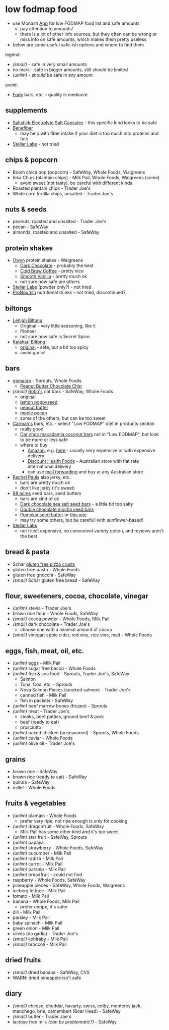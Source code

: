 # low fodmap food

- use Monash [App](https://www.monashfodmap.com/ibs-central/i-have-ibs/get-the-app/) for low FODMAP food list and safe amounts
  - pay attention to amounts!
  - there is a lot of other info sources, but they often can be wrong or miss info on safe amounts, which makes them pretty useless
- below are some useful safe-ish options and where to find them

legend:

- _(small)_ - safe in very small amounts
- no mark - safe in bigger amounts, still should be limited
- _(unlim)_ - _should_ be safe in any amount

avoid:

- [Fody](https://fodyfoods.com) bars, etc. - quality is mediocre

## supplements

- [Saltstick Electrolyte Salt Capsules](https://www.rei.com/product/823163/saltstick-electrolyte-salt-capsules-100-capsules) - this specific kind looks to be safe
- [Benefiber](https://www.benefiber.com)
  - may help with fiber intake if your diet is too much into proteins and fats
- [Stellar Labs](https://www.stellarlabsnutrition.com/collections/supplements) - not tried

## chips & popcorn

- Boom chica pop (popcorn) - SafeWay, Whole Foods, Walgreens
- Inka Chips (plantain chips) - Milk Pail, Whole Foods, Walgreens (some)
  - avoid sweet (not tasty), be careful with different kinds
- Roasted plantain chips - Trader Joe's
- White corn tortilla chips, unsalted - Trader Joe's

## nuts & seeds

- peanuts, roasted and unsalted - Trader Joe's
- pecan - SafeWay
- almonds, roasted and unsalted - SafeWay

## protein shakes

- [Owyn](https://liveowyn.com) protein shakes - Walgreens
  - [Dark Chocolate](https://liveowyn.com/products/vegan-plant-based-protein-drink?variant=3398245122072) - probably the best
  - [Cold Brew Coffee](https://liveowyn.com/products/vegan-plant-based-protein-drink?variant=3398245056536) - pretty nice
  - [Smooth Vanilla](https://liveowyn.com/products/vegan-plant-based-protein-drink?variant=3398245187608) - pretty much ok
  - not sure how safe are others
- [Stellar Labs](https://www.stellarlabsnutrition.com/collections/shakes) (powder only?) - not tried
- [ProNourish](https://www.nestlehealthscience.us/brands/pronourish/pronourish) nutritional drinks - not tried, discontinued?

## biltongs

- [Lehigh Biltong](https://www.lehighbiltong.com)
  - Original - very little seasoning, like it
  - Pioneer
  - not sure how safe is Secret Spice
- [Kalahari Biltong](https://eatbiltong.com)
  - [original](https://eatbiltong.com/collections/frontpage/products/original) - safe, but a bit too spicy
  - avoid garlic!

## bars

- [gomacro](https://www.gomacro.com) - Sprouts, Whole Foods
  - [Peanut Butter Chocolate Chip](https://www.gomacro.com/shop/macrobars/protein-pleasure/)
- _(small)_ [Bobo's](https://eatbobos.com) oat bars - SafeWay, Whole Foods
  - [original](https://eatbobos.com/collections/all/products/original-oat-bar)
  - [lemon poppyseed](https://eatbobos.com/collections/all/products/lemon-poppyseed-oat-bar)
  - [peanut butter](https://eatbobos.com/collections/oat-bars/products/peanut-butter-oat-bar)
  - [maple pecan](https://eatbobos.com/collections/oat-bars/products/maple-pecan-oat-bar)
  - some of the others, but can be too sweet
- [Carman's](https://www.carmanskitchen.com.au) bars, etc. - select "Low FODMAP" diet in products section
  - really good
  - [Dar choc macadamia coconut bars](https://www.carmanskitchen.com.au/our-products/dark-choc-macadamia-coconut-nut-bars/) not in "Low FODMAP", but look to be more or less safe
  - where to buy:
    - [Amazon](https://amazon.com), e.g. [here](https://www.amazon.com/gp/product/B0775J717D) - usually very expensive or with expensive delivery
    - [Discount Health Foods](https://www.discounthealthfoods.com.au) - Australian store with flat rate international delivery
    - can use [mail forwarding](https://www.ausff.com.au) and buy at any Australian store
- [Rachel Pauls](https://www.rachelpaulsfood.com) also jerky, etc.
  - bars are pretty much ok
  - don't like jerky (it's sweet)
- [88 acres](https://88acres.com) seed bars, seed butters
  - bars are kind of ok
  - [Dark chocolate sea salt seed bars](https://88acres.com/products/dark-chocolate-sea-salt-seed-bars) - a little bit too salty
  - [Double chocolate mocha seed bars](https://88acres.com/products/double-chocolate-mocha-seed-bars)
  - [Pumpkin seed butter](https://88acres.com/products/pumpkin-seed-butter-with-no-added-sugar-pouches) or [this one](https://88acres.com/products/pumpkin-seed-butter-with-no-added-sugar)
  - may try some others, but be carefull with sunflower-based!
- [Stellar Labs](https://www.stellarlabsnutrition.com)
  - not tried: expensive, no convenient variety option, and reviews aren't the best

## bread & pasta

- Schar [gluten free pizza crusts](https://www.amazon.com/gp/product/B002C1CWLA)
- gluten free pasta - Whole Foods
- gluten free gnocchi - SafeWay
- _(small)_ Schar gluten free bread - SafeWay

## flour, sweeteners, cocoa, chocolate, vinegar

- _(unlim)_ stevia - Trader Joe's
- brown rice flour - Whole Foods, SafeWay
- _(small)_ cocoa powder - Whole Foods, Milk Pail
- _(small)_ dark chocolate - Trader Joe's
    - choose one with a minimal amount of cocoa
- _(small)_ vinegar: apple cider, red vine, rice vine, malt - Whole Foods

## eggs, fish, meat, oil, etc.

- _(unlim)_ eggs - Milk Pail
- _(unlim)_ sugar free bacon - Whole Foods
- _(unlim)_ fish & sea food - Sprouts, Trader Joe's, SafeWay
  - Salmon
  - Tuna, Cod, etc. - Sprouts
  - Nova Salmon Pieces (smoked salmon) - Trader Joe's
  - canned fish - Milk Pail
  - fish in packets - SafeWay
- _(unlim)_ beef marrow bones (frozen) - Sprouts
- _(unlim)_ meat - Trader Joe's
  - steaks, beef patties, ground beef & pork
  - beef (ready to eat)
  - prosciutto
- _(unlim)_ baked chicken (unseasoned) - Sprouts, Whole Foods
- _(unlim)_ caviar - Whole Foods
- _(unlim)_ olive oil - Trader Joe's

## grains

- brown rice - SafeWay
- brown rice (ready to eat) - SafeWay
- quinoa - SafeWay
- millet - Whole Foods

## fruits & vegetables

- _(unlim)_ plantain - Whole Foods
  - prefer very ripe, not ripe enough is only for cooking
- _(unlim)_ dragonfruit - Whole Foods, SafeWay
  - Milk Pail has some other kind and it's too sweet
- _(unlim)_ star fruit - SafeWay, Sprouts
- _(unlim)_ papaya
- _(unlim)_ strawberry - Whole Foods, SafeWay
- _(unlim)_ cucumber - Milk Pail
- _(unlim)_ radish - Milk Pail
- _(unlim)_ carrot - Milk Pail
- _(unlim)_ parsnip - Milk Pail
- _(unlim)_ breadfruit - could not find
- raspberry - Whole Foods, SafeWay
- pineapple pieces - SafeWay, Whole Foods, Walgreens
- iceberg lettuce - Milk Pail
- tomato - Milk Pail
- banana - Whole Foods, Milk Pail
  - prefer unripe, it's safer
- dill - Milk Pail
- parsley - Milk Pail
- baby spinach - Milk Pail
- green onion - Milk Pail
- olives (no garlic) - Trader Joe's
- _(small)_ kohlraby - Milk Pail
- _(small)_ broccoli - Milk Pail

## dried fruits

- _(small)_ dried banana - SafeWay, CVS
- WARN: dried pineapple isn't safe

## diary

- _(small)_ cheese: cheddar, havarty, swiss, colby, monterey jack, manchego, brie, camembert (Boar Head) - SafeWay
- _(small)_ butter - Trader Joe's
- lactose free milk _(can be problematic?)_ - SafeWay
